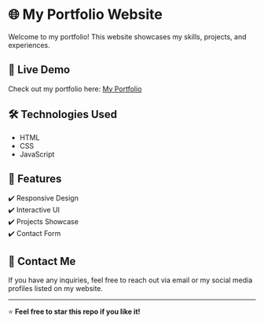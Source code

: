 # 🌐 My Portfolio Website  

Welcome to my portfolio! This website showcases my skills, projects, and experiences.  

## 🔗 Live Demo  
Check out my portfolio here: [My Portfolio](https://niharika96915.github.io/Portfolio/)  

## 🛠️ Technologies Used  
- HTML  
- CSS  
- JavaScript  

## 📌 Features  
✔️ Responsive Design  
✔️ Interactive UI  
✔️ Projects Showcase  
✔️ Contact Form  

## 📩 Contact Me  
If you have any inquiries, feel free to reach out via email or my social media profiles listed on my website.  

---

⭐ **Feel free to star this repo if you like it!**  

